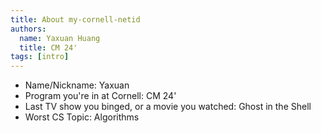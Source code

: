 ```yaml
---
title: About my-cornell-netid
authors:
  name: Yaxuan Huang
  title: CM 24'
tags: [intro]
---
```


- Name/Nickname: Yaxuan
- Program you're in at Cornell: CM 24'
- Last TV show you binged, or a movie you watched: Ghost in the Shell
- Worst CS Topic: Algorithms
